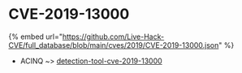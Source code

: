 # CVE-2019-13000
{% embed url="https://github.com/Live-Hack-CVE/full_database/blob/main/cves/2019/CVE-2019-13000.json" %}

* ACINQ ~> [detection-tool-cve-2019-13000](https://www.alice-snow.ru/2019/database/cve-2019-13000/detection-tool-cve-2019-13000-acinq)